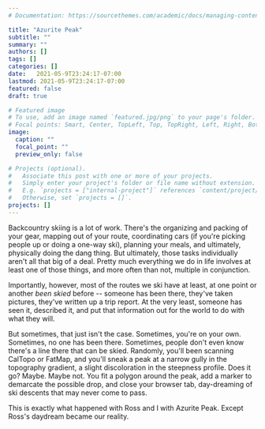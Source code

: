 ```yaml
---
# Documentation: https://sourcethemes.com/academic/docs/managing-content/

title: "Azurite Peak"
subtitle: ""
summary: ""
authors: []
tags: []
categories: []
date:   2021-05-9T23:24:17-07:00
lastmod: 2021-05-9T23:24:17-07:00
featured: false
draft: true

# Featured image
# To use, add an image named `featured.jpg/png` to your page's folder.
# Focal points: Smart, Center, TopLeft, Top, TopRight, Left, Right, BottomLeft, Bottom, BottomRight.
image:
  caption: ""
  focal_point: ""
  preview_only: false

# Projects (optional).
#   Associate this post with one or more of your projects.
#   Simply enter your project's folder or file name without extension.
#   E.g. `projects = ["internal-project"]` references `content/project/deep-learning/index.md`.
#   Otherwise, set `projects = []`.
projects: []
---
```


Backcountry skiing is a lot of work.  There's the organizing and packing of your gear, mapping out of your route, coordinating cars (if you're picking people up or doing a one-way ski), planning your meals, and ultimately, physically doing the dang thing.  But ultimately, those tasks individually aren't all that big of a deal.  Pretty much everything we do in life involves at least one of those things, and more often than not, multiple in conjunction.

Importantly, however, most of the routes we ski have at least, at one point or another *been skied* before -- someone has been there, they've taken pictures, they've written up a trip report.  At the very least, someone has seen it, described it, and put that information out for the world to do with what they will.

But sometimes, that just isn't the case.  Sometimes, you're on your own.  Sometimes, no one has been there.  Sometimes, people don't even know there's a line there that can be skied.  Randomly, you'll been scanning CalTopo or FatMap, and you'll sneak a peak at a narrow gully in the topography gradient, a slight discoloration in the steepness profile.  Does it go?  Maybe.  Maybe not.  You fit a polygon around the peak, add a marker to demarcate the possible drop, and close your browser tab, day-dreaming of ski descents that may never come to pass.

This is exactly what happened with Ross and I with Azurite Peak.  Except Ross's daydream became our reality.